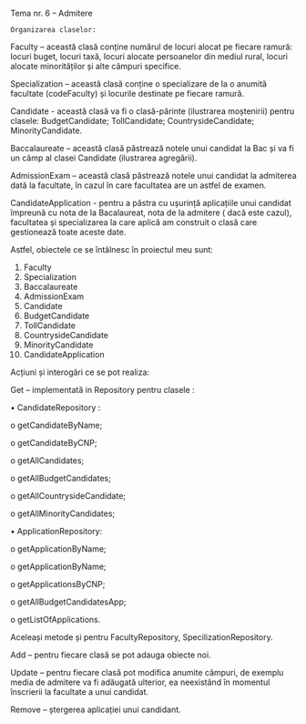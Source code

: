 
Tema nr. 6 – Admitere

	Organizarea claselor:

Faculty – această clasă conține numărul de locuri alocat pe fiecare ramură: locuri buget, locuri taxă, locuri alocate persoanelor din mediul rural, locuri alocate minorităților și alte câmpuri specifice.

Specialization – această clasă conține o specializare de la o anumită facultate (codeFaculty) și locurile destinate pe fiecare ramură.

Candidate  - această clasă va fi o clasă-părinte (ilustrarea moștenirii) pentru clasele:
   BudgetCandidate; TollCandidate; CountrysideCandidate; MinorityCandidate.

Baccalaureate – această clasă păstrează notele unui candidat la Bac și va fi un câmp al clasei Candidate (ilustrarea agregării).

AdmissionExam – această clasă păstrează notele unui candidat la admiterea dată la facultate, în cazul în care facultatea are un astfel de examen.

CandidateApplication - pentru a păstra cu ușurință aplicațiile unui candidat împreună cu nota de la Bacalaureat, nota de la admitere ( dacă este cazul), facultatea și specializarea la care aplică am construit o clasă care gestionează toate aceste date.

Astfel, obiectele ce se întâlnesc în proiectul meu sunt:
1.	Faculty
2.	Specialization
3.	Baccalaureate
4.	AdmissionExam
5.	Candidate 
6.	BudgetCandidate 
7.	TollCandidate
8.	CountrysideCandidate 
9.	MinorityCandidate 
10.	CandidateApplication


 Acțiuni și interogări ce se pot realiza:
 
  Get – implementată in Repository pentru clasele :
 
 
•	CandidateRepository :

o	getCandidateByName;

o	getCandidateByCNP;

o	getAllCandidates;

o	getAllBudgetCandidates;

o	getAllCountrysideCandidate;

o	getAllMinorityCandidates;


•	ApplicationRepository:	

o	getApplicationByName;

o	getApplicationByName;

o	getApplicationsByCNP;

o	getAllBudgetCandidatesApp;

o	getListOfApplications.

  Aceleași metode și pentru FacultyRepository, SpecilizationRepository.

  Add – pentru fiecare clasă se pot adauga obiecte noi.       
  
  Update – pentru fiecare clasă pot modifica anumite câmpuri, de exemplu media de admitere va fi adăugată ulterior, ea neexistând în momentul înscrierii la facultate a unui candidat.   
  
  Remove – ștergerea aplicației unui candidant.

